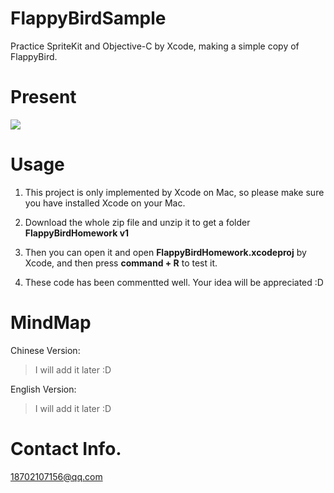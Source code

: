 # FlappyBirdSample

Practice SpriteKit and Objective-C by Xcode, making a simple copy of FlappyBird.

# Present

![](https://ww4.sinaimg.cn/large/006y8lVagw1fbfuuefyr9g30g90u0qv8.gif)

# Usage

1. This project is only implemented by Xcode on Mac, so please make sure you have installed Xcode on your Mac.

2. Download the whole zip file and unzip it to get a folder **FlappyBirdHomework v1**

3. Then you can open it and open **FlappyBirdHomework.xcodeproj** by Xcode, and then press **command + R** to test it.

4. These code has been commentted well. Your idea will be appreciated :D

# MindMap

Chinese Version:

> I will add it later :D

English Version:

> I will add it later :D

# Contact Info.

18702107156@qq.com
